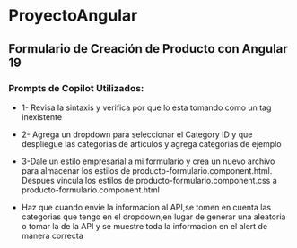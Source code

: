 # ProyectoAngular


## Formulario de Creación de Producto con Angular 19


### Prompts de Copilot Utilizados:

* 1- Revisa la sintaxis y verifica por que <app-producto-formulario></app-producto-formulario> lo esta tomando como un tag inexistente

* 2- Agrega un dropdown para seleccionar el Category ID y que despliegue las categorias de articulos y agrega categorias de ejemplo

* 3-Dale un estilo empresarial a mi formulario y crea un nuevo archivo para almacenar los estilos de producto-formulario.component.html. Despues vincula los estilos de producto-formulario.component.css a producto-formulario.component.html

* Haz que cuando envie la informacion al API,se tomen en cuenta las categorias que tengo en el dropdown,en lugar de generar una aleatoria o tomar la de la API y se muestre toda la informacion en el alert de manera correcta 


